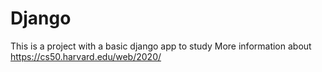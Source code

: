 # Django

This is a project with a basic django app to study
More information about https://cs50.harvard.edu/web/2020/
